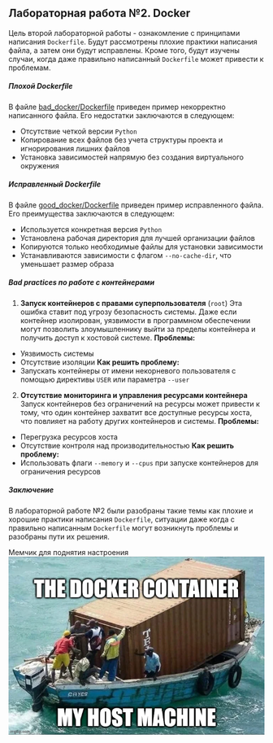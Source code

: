 ## Лабораторная работа №2. Docker
Цель второй лабораторной работы - ознакомление с принципами написания `Dockerfile`. Будут рассмотрены плохие практики написания файла, а затем они будут исправлены. Кроме того, будут изучены случаи, когда даже правильно написанный `Dockerfile` может привести к проблемам.

##### Плохой Dockerfile
В файле [bad_docker/Dockerfile](https://github.com/VaniaGalimzianov/Cloud-Labs/blob/main/lab2/bad_docker/Dockerfile) приведен пример некорректно написанного файла. Его недостатки заключаются в следующем:
* Отсутствие четкой версии `Python`
* Копирование всех файлов без учета структуры проекта и игнорирования лишних файлов
* Установка зависимостей напрямую без создания виртуального окружения

##### Исправленный Dockerfile
В файле [good_docker/Dockerfile](https://github.com/VaniaGalimzianov/Cloud-Labs/blob/main/lab2/good_docker/Dockerfile) приведен пример исправленного файла. Его преимущества заключаются в следующем:
* Используется конкретная версия `Python`
* Установлена рабочая директория для лучшей организации файлов
* Копируются только необходимые файлы для установки зависимости
* Устанавливаются зависимости с флагом `--no-cache-dir`, что уменьшает размер образа

##### Bad practices по работе с контейнерами
1. **Запуск контейнеров с правами суперпользователя** (`root`)
Эта ошибка ставит под угрозу безопасность системы. Даже если контейнер изолирован, уязвимости в программном обеспечении могут позволить злоумышленнику выйти за пределы контейнера и получить доступ к хостовой системе.
**Проблемы:**
* Уязвимость системы
* Отсутствие изоляции
**Как решить проблему:**
* Запускать контейнеры от имени некорневого пользователя с помощью директивы `USER` или параметра `--user`

2. **Отсутствие мониторинга и управления ресурсами контейнера**
Запуск контейнеров без ограничений на ресурсы может привести к тому, что один контейнер захватит все доступные ресурсы хоста, что повлияет на работу других контейнеров и системы.
**Проблемы:**
* Перегрузка ресурсов хоста
* Отсутствие контроля над производительностью
**Как решить проблему:**
* Использовать флаги `--memory` и `--cpus` при запуске контейнеров для ограничения ресурсов

##### Заключение
В лабораторной работе №2 были разобраны такие темы как плохие и хорошие практики написания `Dockerfile`, ситуации даже когда с правильно написанным `Dockerfile` могут возникнуть проблемы и разобраны пути их решения.

Мемчик для поднятия настроения
![Мемчьк](https://github.com/VaniaGalimzianov/Cloud-Labs/blob/main/lab2/docker_mem.webp)
